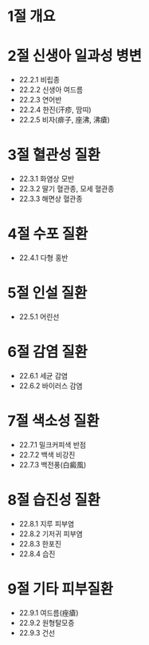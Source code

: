 # 1절 개요
# 2절 신생아 일과성 병변
- 22.2.1 비립종
- 22.2.2 신생아 여드름
- 22.2.3 연어반
- 22.2.4 한진(汗疹, 땀띠)
- 22.2.5 비자(痱子, 座沸, 沸瘡)
# 3절 혈관성 질환
- 22.3.1 화염상 모반
- 22.3.2 딸기 혈관종, 모세 혈관종
- 22.3.3 해면상 혈관종
# 4절 수포 질환
- 22.4.1 다형 홍반
# 5절 인설 질환
- 22.5.1 어린선
# 6절 감염 질환
- 22.6.1 세균 감염
- 22.6.2 바이러스 감염
# 7절 색소성 질환
- 22.7.1 밀크커피색 반점
- 22.7.2 백색 비강진
- 22.7.3 백전풍(白癜風)
# 8절 습진성 질환
- 22.8.1 지루 피부염
- 22.8.2 기저귀 피부염
- 22.8.3 한포진
- 22.8.4 습진
# 9절 기타 피부질환
- 22.9.1 여드름(痤瘡)
- 22.9.2 원형탈모증
- 22.9.3 건선